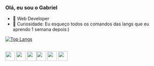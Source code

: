 ### Olá, eu sou o Gabriel

- 🔭 Web Developer
- 🌱 Curiosidade: Eu esqueço todos os comandos das langs que eu aprendo 1 semana depois:)




[![Top Langs](https://github-readme-stats.vercel.app/api/top-langs/?username=Dalyan22&layout=compact)](https://github.com/anuraghazra/github-readme-stats)

##



<div>
<img  width="30" height="30" src="https://cdn.jsdelivr.net/gh/devicons/devicon/icons/python/python-original.svg" />       <img widt="30" height="30" src="https://cdn.jsdelivr.net/gh/devicons/devicon/icons/html5/html5-original.svg" />   <img width="30" height="30" src="https://cdn.jsdelivr.net/gh/devicons/devicon/icons/javascript/javascript-original.svg" /><img width="30" height="30" src="https://cdn.jsdelivr.net/gh/devicons/devicon/icons/java/java-original.svg" />
<img width="30" height="30" src="https://cdn.jsdelivr.net/gh/devicons/devicon/icons/css3/css3-original.svg" />
            <img width="30" height="30" src="https://cdn.jsdelivr.net/gh/devicons/devicon/icons/kotlin/kotlin-original.svg" />    
</div>
 
          

               

          

          

     

          


